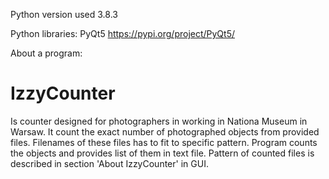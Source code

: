 Python version used 3.8.3

Python libraries:
PyQt5 		https://pypi.org/project/PyQt5/

About a program:
# IzzyCounter

Is counter designed for photographers in working in Nationa Museum in Warsaw.
It count the exact number of photographed objects from provided files.
Filenames of these files has to fit to specific pattern.
Program counts the objects and provides list of them in text file.
Pattern of counted files is described in section 'About IzzyCounter' in GUI.
